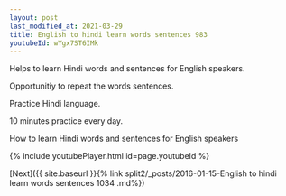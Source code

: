 ```yaml
---
layout: post
last_modified_at: 2021-03-29
title: English to hindi learn words sentences 983 
youtubeId: wYgx7ST6IMk
---
```

 
 
Helps to learn Hindi words and sentences for English speakers.

Opportunitiy to repeat the words sentences. 

Practice Hindi language. 
 
10 minutes practice every day. 
 
How to learn Hindi words and sentences for English speakers 
 
{% include youtubePlayer.html id=page.youtubeId %}
 
 
[Next]({{ site.baseurl }}{% link  split2/_posts/2016-01-15-English to hindi learn words sentences 1034 .md%})
 

